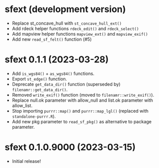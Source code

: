 # sfext (development version)

* Replace st_concave_hull with `st_concave_hull_ext()`
* Add rdeck helper functions `rdeck_edit()` and `rdeck_select()`
* Add mapview helper functions `mapview_ext()` and `mapview_exif()`
* Add new `read_sf_felt()` function (#5)

# sfext 0.1.1 (2023-03-28)

* Add `is_wgs84()` + `as_wgs84()` functions.
* Export `st_edge()` function.
* Deprecate `get_data_dir()` function (superseded by) `filenamr::get_data_dir()`.
* Removed `write_exif()` function (moved to `filenamr::write_exif()`).
* Replace null.ok parameter with allow_null and list.ok parameter with allow_list.
* Stop importing `purrr::map()` and `purrr::map_lgl()` (replaced with `standalone-purrr.R`).
* Add new pkg parameter to `read_sf_pkg()` as alternative to package parameter.

# sfext 0.1.0.9000 (2023-03-15)

* Initial release!
